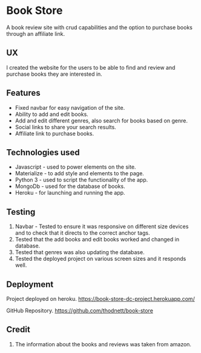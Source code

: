 Book Store
================

A book review site with crud capabilities and the option to purchase books through an affiliate
link. 

UX
------------------------------------------------------------------------------

I created the website for the users to be able to find and review and purchase 
books they are interested in. 

Features
-----------------------------------------------------------------------------
* Fixed navbar for easy navigation of the site.
* Ability to add and edit books.
* Add and edit different genres, also search for books based on genre.
* Social links to share your search results.
* Affiliate link to purchase books.

Technologies used
-----------------------------------------------------------------------------
* Javascript - used to power elements on the site.
* Materialize - to add style and elements to the page.
* Python 3 - used to script the functionality of the app.
* MongoDb - used for the database of books.
* Heroku - for launching and running the app.

Testing
-------------------------------------------------------------------------------
1. Navbar - Tested to ensure it was responsive on different size devices and 
   to check that it directs to the correct anchor tags.
2. Tested that the add books and edit books worked and changed in database.
3. Tested that genres was also updating the database.
4. Tested the deployed project on various screen sizes and it responds well. 

Deployment 
------------------------------------------------------------------------------

Project deployed on heroku. 
https://book-store-dc-project.herokuapp.com/

GitHub Repository.
https://github.com/thodnett/book-store

Credit
--------------------------------------------------------------------------------

1. The information about the books and reviews was taken from amazon.

